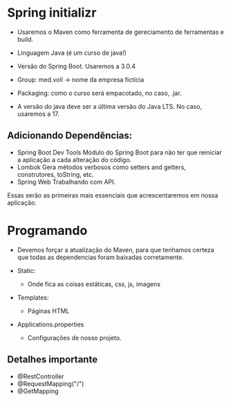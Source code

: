 # Spring initializr

* Usaremos o Maven como ferramenta de gereciamento de ferramentas e build.

* Linguagem Java (é um curso de java!)

* Versão do Spring Boot. Usaremos a 3.0.4

* Group: med.voll -> nome da empresa fictícia

* Packaging: como o curso será empacotado, no caso, .jar.

* A versão do java deve ser a última versão do Java LTS. No caso, usaremos a 17.

## Adicionando Dependências:
* Spring Boot Dev Tools
Módulo do Spring Boot para não ter que reiniciar a aplicação a cada alteração do código.
* Lombok
Gera métodos verbosos como setters and getters, construtores, toString, etc.
* Spring Web
Trabalhando com API.

Essas serão as primeiras mais essenciais que acrescentaremos em nossa aplicação.

# Programando

* Devemos forçar a atualização do Maven, para que tenhamos certeza que todas as dependencias foram baixadas corretamente.

* Static:
    * Onde fica as coisas estáticas, css, js, imagens

* Templates:
    * Páginas HTML

* Applications.properties
    * Configurações de nosso projeto.

## Detalhes importante

* @RestController
* @RequestMapping("/")
* @GetMapping
